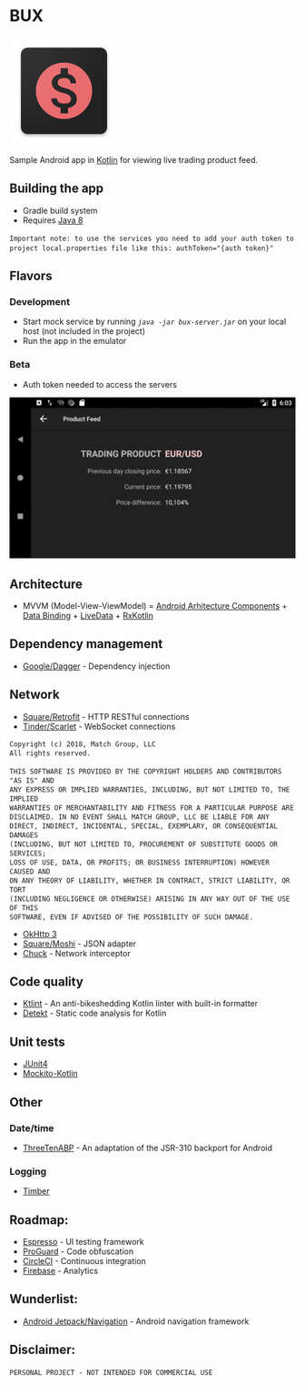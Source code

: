 # BUX
![com.evastos.bux.screenshot.icon](https://github.com/eveey/BUX/blob/master/app/src/main/res/mipmap-xxxhdpi/ic_launcher.png)

Sample Android app in [Kotlin](https://kotlinlang.org/) for viewing live trading product feed.

## Building the app
* Gradle build system
* Requires [Java 8](https://java.com/en/download/faq/java8.xml)

`Important note: to use the services you need to add your auth token to project local.properties file like this:
 authToken="{auth token}"`

## Flavors

### Development
* Start mock service by running *```java -jar bux-server.jar```* on your local host (not included in the project)
* Run the app in the emulator

### Beta
* Auth token needed to access the servers

![com.evastos.bux.screenshot](https://github.com/eveey/BUX/blob/master/app/src/main/assets/tradingProductScreenshot.png)

## Architecture
* MVVM (Model-View-ViewModel) = [Android Arhitecture Components](https://developer.android.com/topic/libraries/architecture/) + [Data Binding](https://developer.android.com/topic/libraries/data-binding/) + [LiveData](https://developer.android.com/reference/android/arch/lifecycle/LiveData) + [RxKotlin](https://github.com/ReactiveX/RxKotlin)

## Dependency management
* [Google/Dagger](https://github.com/google/dagger) - Dependency injection

## Network
* [Square/Retrofit](https://github.com/square/retrofit) - HTTP RESTful connections
* [Tinder/Scarlet](https://github.com/Tinder/Scarlet) - WebSocket connections
```
Copyright (c) 2018, Match Group, LLC 
All rights reserved.

THIS SOFTWARE IS PROVIDED BY THE COPYRIGHT HOLDERS AND CONTRIBUTORS "AS IS" AND
ANY EXPRESS OR IMPLIED WARRANTIES, INCLUDING, BUT NOT LIMITED TO, THE IMPLIED
WARRANTIES OF MERCHANTABILITY AND FITNESS FOR A PARTICULAR PURPOSE ARE
DISCLAIMED. IN NO EVENT SHALL MATCH GROUP, LLC BE LIABLE FOR ANY
DIRECT, INDIRECT, INCIDENTAL, SPECIAL, EXEMPLARY, OR CONSEQUENTIAL DAMAGES
(INCLUDING, BUT NOT LIMITED TO, PROCUREMENT OF SUBSTITUTE GOODS OR SERVICES;
LOSS OF USE, DATA, OR PROFITS; OR BUSINESS INTERRUPTION) HOWEVER CAUSED AND
ON ANY THEORY OF LIABILITY, WHETHER IN CONTRACT, STRICT LIABILITY, OR TORT
(INCLUDING NEGLIGENCE OR OTHERWISE) ARISING IN ANY WAY OUT OF THE USE OF THIS
SOFTWARE, EVEN IF ADVISED OF THE POSSIBILITY OF SUCH DAMAGE.
```
* [OkHttp 3](https://square.github.io/okhttp/3.x/okhttp/)
* [Square/Moshi](https://github.com/square/moshi) - JSON adapter
* [Chuck](https://github.com/jgilfelt/chuck) - Network interceptor

## Code quality
* [Ktlint](https://ktlint.github.io/) - An anti-bikeshedding Kotlin linter with built-in formatter
* [Detekt](https://github.com/arturbosch/detekt) - Static code analysis for Kotlin

## Unit tests
* [JUnit4](https://junit.org/junit4/)
* [Mockito-Kotlin](https://github.com/nhaarman/mockito-kotlin)

## Other
### Date/time
* [ThreeTenABP](https://github.com/JakeWharton/ThreeTenABP) - 
An adaptation of the JSR-310 backport for Android
### Logging
* [Timber](https://github.com/JakeWharton/timber)

## Roadmap:
* [Espresso](https://developer.android.com/training/testing/espresso/) - UI testing framework
* [ProGuard](https://www.guardsquare.com/en/products/proguard) - Code obfuscation
* [CircleCI](https://circleci.com/) - Continuous integration
* [Firebase](https://firebase.google.com/) - Analytics

## Wunderlist:
* [Android Jetpack/Navigation](https://developer.android.com/topic/libraries/architecture/navigation/) - Android navigation framework

## Disclaimer:
```PERSONAL PROJECT - NOT INTENDED FOR COMMERCIAL USE```
